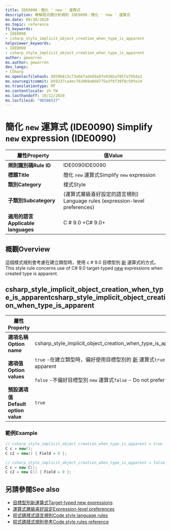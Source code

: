 ```yaml
---
title: IDE0090：簡化 ' new ' 運算式
description: 瞭解程式碼分析規則 IDE0090：簡化 ' new ' 運算式
ms.date: 09/30/2020
ms.topic: reference
f1_keywords:
- IDE0090
- csharp_style_implicit_object_creation_when_type_is_apparent
helpviewer_keywords:
- IDE0090
- csharp_style_implicit_object_creation_when_type_is_apparent
author: gewarren
ms.author: gewarren
dev_langs:
- CSharp
ms.openlocfilehash: 8d59b813c73e667ade69a8fe936ba705fa795da3
ms.sourcegitcommit: b59237ca4ec763969a0dd775a3f8f39f8c59fe24
ms.translationtype: MT
ms.contentlocale: zh-TW
ms.lasthandoff: 10/12/2020
ms.locfileid: "96586527"
---
```

# <a name="simplify-new-expression-ide0090"></a><span data-ttu-id="abfc5-103">簡化 `new` 運算式 (IDE0090) </span><span class="sxs-lookup"><span data-stu-id="abfc5-103">Simplify `new` expression (IDE0090)</span></span>

|<span data-ttu-id="abfc5-104">屬性</span><span class="sxs-lookup"><span data-stu-id="abfc5-104">Property</span></span>|<span data-ttu-id="abfc5-105">值</span><span class="sxs-lookup"><span data-stu-id="abfc5-105">Value</span></span>|
|-|-|
| <span data-ttu-id="abfc5-106">**規則識別碼**</span><span class="sxs-lookup"><span data-stu-id="abfc5-106">**Rule ID**</span></span> | <span data-ttu-id="abfc5-107">IDE0090</span><span class="sxs-lookup"><span data-stu-id="abfc5-107">IDE0090</span></span> |
| <span data-ttu-id="abfc5-108">**標題**</span><span class="sxs-lookup"><span data-stu-id="abfc5-108">**Title**</span></span> | <span data-ttu-id="abfc5-109">簡化 `new` 運算式</span><span class="sxs-lookup"><span data-stu-id="abfc5-109">Simplify `new` expression</span></span> |
| <span data-ttu-id="abfc5-110">**類別**</span><span class="sxs-lookup"><span data-stu-id="abfc5-110">**Category**</span></span> | <span data-ttu-id="abfc5-111">樣式</span><span class="sxs-lookup"><span data-stu-id="abfc5-111">Style</span></span> |
| <span data-ttu-id="abfc5-112">**子類別**</span><span class="sxs-lookup"><span data-stu-id="abfc5-112">**Subcategory**</span></span> | <span data-ttu-id="abfc5-113"> (運算式層級喜好設定的語言規則) </span><span class="sxs-lookup"><span data-stu-id="abfc5-113">Language rules (expression-level preferences)</span></span> |
| <span data-ttu-id="abfc5-114">**適用的語言**</span><span class="sxs-lookup"><span data-stu-id="abfc5-114">**Applicable languages**</span></span> | <span data-ttu-id="abfc5-115">C # 9.0 +</span><span class="sxs-lookup"><span data-stu-id="abfc5-115">C# 9.0+</span></span> |

## <a name="overview"></a><span data-ttu-id="abfc5-116">概觀</span><span class="sxs-lookup"><span data-stu-id="abfc5-116">Overview</span></span>

<span data-ttu-id="abfc5-117">這個樣式規則會考慮在建立類型時，使用 c # 9.0 目標型別 [新](/dotnet/csharp/language-reference/proposals/csharp-9.0/target-typed-new) 運算式的方式。</span><span class="sxs-lookup"><span data-stu-id="abfc5-117">This style rule concerns use of C# 9.0 target-typed [new](/dotnet/csharp/language-reference/proposals/csharp-9.0/target-typed-new) expressions when created type is apparent.</span></span>

## <a name="csharp_style_implicit_object_creation_when_type_is_apparent"></a><span data-ttu-id="abfc5-118">csharp_style_implicit_object_creation_when_type_is_apparent</span><span class="sxs-lookup"><span data-stu-id="abfc5-118">csharp_style_implicit_object_creation_when_type_is_apparent</span></span>

|<span data-ttu-id="abfc5-119">屬性</span><span class="sxs-lookup"><span data-stu-id="abfc5-119">Property</span></span>|<span data-ttu-id="abfc5-120">值</span><span class="sxs-lookup"><span data-stu-id="abfc5-120">Value</span></span>|
|-|-|
| <span data-ttu-id="abfc5-121">**選項名稱**</span><span class="sxs-lookup"><span data-stu-id="abfc5-121">**Option name**</span></span> | <span data-ttu-id="abfc5-122">csharp_style_implicit_object_creation_when_type_is_apparent</span><span class="sxs-lookup"><span data-stu-id="abfc5-122">csharp_style_implicit_object_creation_when_type_is_apparent</span></span>
| <span data-ttu-id="abfc5-123">**選項值**</span><span class="sxs-lookup"><span data-stu-id="abfc5-123">**Option values**</span></span> | <span data-ttu-id="abfc5-124">`true` -在建立類型時，偏好使用目標型別的 [新](/dotnet/csharp/language-reference/proposals/csharp-9.0/target-typed-new) 運算式</span><span class="sxs-lookup"><span data-stu-id="abfc5-124">`true` - Prefer target-typed [new](/dotnet/csharp/language-reference/proposals/csharp-9.0/target-typed-new) expressions when created type is apparent</span></span><br /><br /> <span data-ttu-id="abfc5-125">`false` -不偏好目標型別 `new` 運算式</span><span class="sxs-lookup"><span data-stu-id="abfc5-125">`false` - Do not prefer target-typed `new` expressions</span></span> |
| <span data-ttu-id="abfc5-126">**預設選項值**</span><span class="sxs-lookup"><span data-stu-id="abfc5-126">**Default option value**</span></span> | `true` |

### <a name="example"></a><span data-ttu-id="abfc5-127">範例</span><span class="sxs-lookup"><span data-stu-id="abfc5-127">Example</span></span>

```csharp
// csharp_style_implicit_object_creation_when_type_is_apparent = true
C c = new();
C c2 = new() { Field = 0 };

// csharp_style_implicit_object_creation_when_type_is_apparent = false
C c = new C();
C c2 = new C() { Field = 0 };
```

## <a name="see-also"></a><span data-ttu-id="abfc5-128">另請參閱</span><span class="sxs-lookup"><span data-stu-id="abfc5-128">See also</span></span>

- [<span data-ttu-id="abfc5-129">目標型別新運算式</span><span class="sxs-lookup"><span data-stu-id="abfc5-129">Target-typed new expressions</span></span>](/dotnet/csharp/language-reference/proposals/csharp-9.0/target-typed-new)
- [<span data-ttu-id="abfc5-130">運算式層級喜好設定</span><span class="sxs-lookup"><span data-stu-id="abfc5-130">Expression-level preferences</span></span>](expression-level-preferences.md)
- [<span data-ttu-id="abfc5-131">程式碼樣式語言規則</span><span class="sxs-lookup"><span data-stu-id="abfc5-131">Code style language rules</span></span>](language-rules.md)
- [<span data-ttu-id="abfc5-132">程式碼樣式規則參考</span><span class="sxs-lookup"><span data-stu-id="abfc5-132">Code style rules reference</span></span>](index.md)
